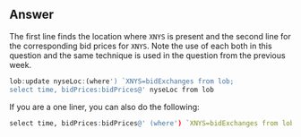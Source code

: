 ## Answer
The first line finds the location where ``XNYS`` is present and the second line for the corresponding bid prices for ``XNYS``. Note the use of each both in this question and the same technique is used in the question from the previous week.

```q
lob:update nyseLoc:(where') `XNYS=bidExchanges from lob;
select time, bidPrices:bidPrices@' nyseLoc from lob
```

If you are a one liner, you can also do the following:

```q
select time, bidPrices:bidPrices@' (where') `XNYS=bidExchanges from lob
```
